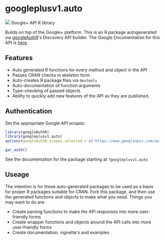 # googleplusv1.auto
![](http://www.google.com/images/icons/product/gplus-32.png)
Google+ API R library

Builds on top of the Google+ platform.
This is an R package autogenerated via [googleAuthR](http://code.markedmondson.me/googleAuthR)'s Discovery API builder. 
The Google Documentation for this API is [here](https://developers.google.com/+/api/).

## Features 
 * Auto generated R functions for every method and object in the API
 * Passes CRAN checks in skeleton form
 * Auto-creates R package files via `devtools`
 * Auto-documentation of function arguments
 * Type-checking of passed objects
 * Ability to quickly add new features of the API as they are published.

## Authentication
Set the appropriate Google API scopes:

```r
library(googleAuthR)
library(googleplusv1.auto)
options(googleAuthR.scopes.selected = c('https://www.googleapis.com/auth/plus.login', 'https://www.googleapis.com/auth/plus.me', 'https://www.googleapis.com/auth/userinfo.email', 'https://www.googleapis.com/auth/userinfo.profile'))

gar_auth()
```
 See the documentation for the package starting at `?googleplusv1.auto`
## Useage
The intention is for these auto-generated packages to be used as a basis for proper R packages suitable for CRAN.
Fork this package, and then use the generated functions and objects to make what you need.
Things you may want to do are:
* Create parsing functions to make the API responses into more user-friendly forms
* Create wrapper functions and objects around the API calls into more user-friendly forms
* Create documentation, vignette's and examples


